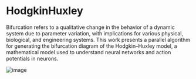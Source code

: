 # HodgkinHuxley
Bifurcation refers to a qualitative change in the behavior of a dynamic system due to parameter variation, with implications for various physical, biological, and engineering systems. This work presents a parallel algorithm for generating the bifurcation diagram of the Hodgkin–Huxley model, a mathematical model used to understand neural networks and action potentials in neurons.

![image](https://github.com/user-attachments/assets/4e59eac2-a5b5-4e0f-a7c2-c1fc179368ff)
